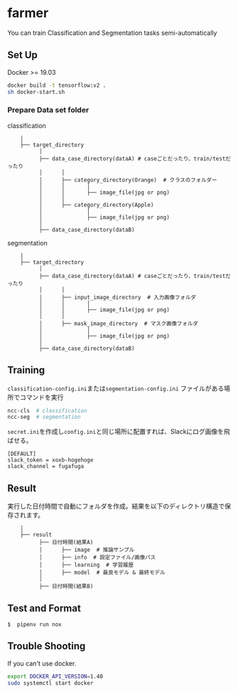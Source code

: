# farmer

You can train Classification and Segmentation tasks semi-automatically

## Set Up

Docker >= 19.03

```bash
docker build -t tensorflow:v2 .
sh docker-start.sh
```

### Prepare Data set folder

classification

```tree
    │
    ├── target_directory
          │
          ├── data_case_directory(dataA) # caseごとだったり、train/testだったり
          │      │
          │      ├── category_directory(Orange)  # クラスのフォルダー
          │      │       │
          │      │       ├── image_file(jpg or png)
          │      │
          │      ├── category_directory(Apple)
          │              │
          │              ├── image_file(jpg or png)
          │
          ├── data_case_directory(dataB)
```

segmentation

```tree
    │
    ├── target_directory
          │
          ├── data_case_directory(dataA) # caseごとだったり、train/testだったり
          │      │
          │      ├── input_image_directory  # 入力画像フォルダ
          │      │       │
          │      │       ├── image_file(jpg or png)
          │      │
          │      ├── mask_image_directory  # マスク画像フォルダ
          │              │
          │              ├── image_file(jpg or png)
          │
          ├── data_case_directory(dataB)
```

## Training

`classification-config.ini`または`segmentation-config.ini` ファイルがある場所でコマンドを実行

```bash
ncc-cls  # classification
ncc-seg  # segmentation
```

`secret.ini`を作成し`config.ini`と同じ場所に配置すれば、Slackにログ画像を飛ばせる。

```buildoutcfg
[DEFAULT]
slack_token = xoxb-hogehoge
slack_channel = fugafuga
```

## Result

実行した日付時間で自動にフォルダを作成。結果を以下のディレクトリ構造で保存されます。

```tree
    │
    ├── result
          ├── 日付時間(結果A)
          │      ├── image  # 推論サンプル
          │      ├── info  # 設定ファイル/画像パス
          │      ├── learning  # 学習履歴
          │      ├── model  # 最良モデル & 最終モデル
          │
          ├── 日付時間(結果B)
```

## Test and Format

`$  pipenv run nox`

## Trouble Shooting

If you can't use docker.

```bash
export DOCKER_API_VERSION=1.40
sudo systemctl start docker
```
